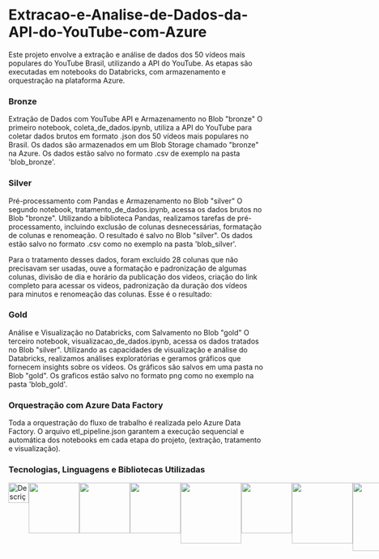 # Extracao-e-Analise-de-Dados-da-API-do-YouTube-com-Azure

Este projeto envolve a extração e análise de dados dos 50 vídeos mais populares do YouTube Brasil, utilizando a API do YouTube. As etapas são executadas em notebooks do Databricks, com armazenamento e orquestração na plataforma Azure.

### Bronze
Extração de Dados com YouTube API e Armazenamento no Blob "bronze"
O primeiro notebook, coleta_de_dados.ipynb, utiliza a API do YouTube para coletar dados brutos em formato .json dos 50 vídeos mais populares no Brasil. Os dados são armazenados em um Blob Storage chamado "bronze" na Azure. Os dados estão salvo no formato .csv de exemplo na pasta 'blob_bronze'.

### Silver
Pré-processamento com Pandas e Armazenamento no Blob "silver"
O segundo notebook, tratamento_de_dados.ipynb, acessa os dados brutos no Blob "bronze". Utilizando a biblioteca Pandas, realizamos tarefas de pré-processamento, incluindo exclusão de colunas desnecessárias, formatação de colunas e renomeação. O resultado é salvo no Blob "silver".  Os dados estão salvo no formato .csv como no exemplo na pasta 'blob_silver'.

 Para o tratamento desses dados, foram excluido 28 colunas que não precisavam ser usadas, ouve a formatação e padronização de algumas colunas, divisão de dia e horário da publicação dos videos, criação do link completo para acessar os videos, padronização da duração dos vídeos para minutos e renomeação das colunas. 
 Esse é o resultado:
 

### Gold
Análise e Visualização no Databricks, com Salvamento no Blob "gold"
O terceiro notebook, visualizacao_de_dados.ipynb, acessa os dados tratados no Blob "silver". Utilizando as capacidades de visualização e análise do Databricks, realizamos análises exploratórias e geramos gráficos que fornecem insights sobre os vídeos. Os gráficos são salvos em uma pasta no Blob "gold".  Os graficos estão salvo no formato png como no exemplo na pasta 'blob_gold'.

### Orquestração com Azure Data Factory
Toda a orquestração do fluxo de trabalho é realizada pelo Azure Data Factory. O arquivo etl_pipeline.json garantem a execução sequencial e automática dos notebooks em cada etapa do projeto, (extração, tratamento e visualização).

### Tecnologias, Linguagens e Bibliotecas Utilizadas
  <div style="display: flex; flex-direction: row;">
  <img src="https://upload.wikimedia.org/wikipedia/commons/thumb/c/c3/Python-logo-notext.svg/1200px-Python-logo-notext.svg.png" alt="Descrição da Imagem" width="40">
  <img src="https://cdn.icon-icons.com/icons2/2699/PNG/512/microsoft_azure_logo_icon_168977.png" width="100">
  <img src="https://upload.wikimedia.org/wikipedia/commons/6/63/Databricks_Logo.png" width="100">     
  <img src="https://miro.medium.com/v2/resize:fit:975/0*IOGNRnuhopjfGQzl.png" width="100"> 
  <img src="https://securiti.ai/wp-content/uploads/2023/03/microsoft-azure-blob-storage-logo.com_.webp" width="120">
  <img src="https://upload.wikimedia.org/wikipedia/commons/thumb/e/ed/Pandas_logo.svg/2560px-Pandas_logo.svg.png" width="100">
  <img src="https://matplotlib.org/stable/_images/sphx_glr_logos2_003.png" width="120">
   <img src="https://seaborn.pydata.org/_images/logo-wide-lightbg.svg" width="135">
</div>
